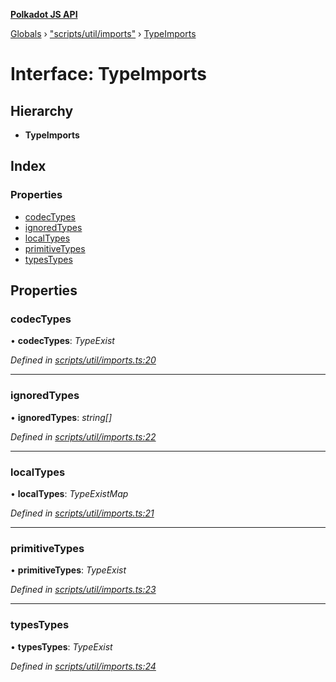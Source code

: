 **[Polkadot JS API](../README.md)**

[Globals](../globals.md) › [&quot;scripts/util/imports&quot;](../modules/_scripts_util_imports_.md) › [TypeImports](_scripts_util_imports_.typeimports.md)

# Interface: TypeImports

## Hierarchy

* **TypeImports**

## Index

### Properties

* [codecTypes](_scripts_util_imports_.typeimports.md#codectypes)
* [ignoredTypes](_scripts_util_imports_.typeimports.md#ignoredtypes)
* [localTypes](_scripts_util_imports_.typeimports.md#localtypes)
* [primitiveTypes](_scripts_util_imports_.typeimports.md#primitivetypes)
* [typesTypes](_scripts_util_imports_.typeimports.md#typestypes)

## Properties

###  codecTypes

• **codecTypes**: *TypeExist*

*Defined in [scripts/util/imports.ts:20](https://github.com/polkadot-js/api/blob/692c208/packages/types/src/scripts/util/imports.ts#L20)*

___

###  ignoredTypes

• **ignoredTypes**: *string[]*

*Defined in [scripts/util/imports.ts:22](https://github.com/polkadot-js/api/blob/692c208/packages/types/src/scripts/util/imports.ts#L22)*

___

###  localTypes

• **localTypes**: *TypeExistMap*

*Defined in [scripts/util/imports.ts:21](https://github.com/polkadot-js/api/blob/692c208/packages/types/src/scripts/util/imports.ts#L21)*

___

###  primitiveTypes

• **primitiveTypes**: *TypeExist*

*Defined in [scripts/util/imports.ts:23](https://github.com/polkadot-js/api/blob/692c208/packages/types/src/scripts/util/imports.ts#L23)*

___

###  typesTypes

• **typesTypes**: *TypeExist*

*Defined in [scripts/util/imports.ts:24](https://github.com/polkadot-js/api/blob/692c208/packages/types/src/scripts/util/imports.ts#L24)*